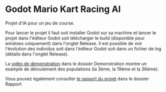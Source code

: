 # Godot Mario Kart Racing AI
Projet d'IA pour un jeu de course.

Pour lancer le projet il faut soit installer Godot sur sa machine et lancer le projet dans l'éditeur Godot soit 
télécharger le build (disponible pour windows uniquement) dans l'onglet Release. Il est possible de voir l'évolution des individus
soit dans l'éditeur Godot soit dans un fichier de log (détails dans l'onglet Release).

La [vidéo de démonstration](Demonstration/demonstration.mp4) dans le dossier Demonstration montre un example de déroulement 
des populations (la 3ème, la 19ème et la 36ème).

Vous pouvez également consulter [le rapport du projet](Rapport/rapport.pdf) dans le dossier Rapport

